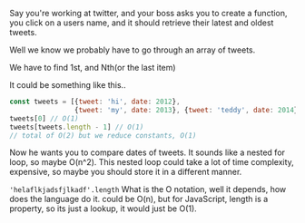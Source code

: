 Say you're working at twitter, and your boss asks you to create a function, you click on a users name, and it should retrieve their latest and oldest tweets.

Well we know we probably have to go through an array of tweets.  

We have to find 1st, and Nth(or the last item)

It could be something like this..

```javascript
const tweets = [{tweet: 'hi', date: 2012},
                {tweet: 'my', date: 2013}, {tweet: 'teddy', date: 2014}]
tweets[0] // O(1)
tweets[tweets.length - 1] // O(1)
// total of O(2) but we reduce constants, O(1)

```

Now he wants you to compare dates of tweets. It sounds like a nested for loop, so maybe O(n^2).  This nested loop could take a lot of time complexity, expensive, so maybe you should store it in a different manner.

`'helaflkjadsfjlkadf'.length` What is the O notation, well it depends, how does the language do it.  could be O(n), but for JavaScript, length is a property, so its just a lookup, it would just be O(1).
